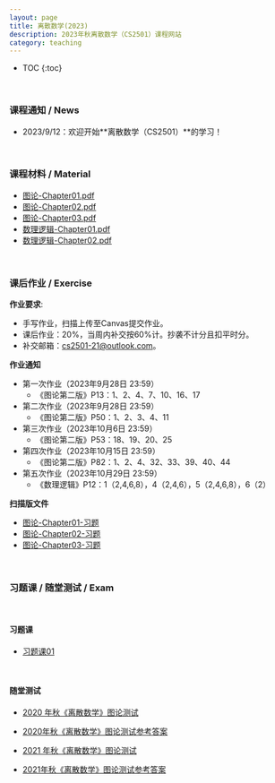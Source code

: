 ```yaml
---
layout: page
title: 离散数学(2023)
description: 2023年秋离散数学（CS2501）课程网站
category: teaching
---
```


<head>
    <script src="https://cdn.mathjax.org/mathjax/latest/MathJax.js?config=TeX-AMS-MML_HTMLorMML" type="text/javascript"></script>
    <script type="text/x-mathjax-config">
        MathJax.Hub.Config({
            tex2jax: {
            skipTags: ['script', 'noscript', 'style', 'textarea', 'pre'],
            inlineMath: [['$','$']]
            }
        });
    </script>
</head>

* TOC
{:toc}

<br/>

### 课程通知 / News

- 2023/9/12：欢迎开始**离散数学（CS2501）**的学习！

<br/>

### 课程材料 / Material

- [图论-Chapter01.pdf](/assets/course/2023/cs2501/离散数学-图论-Chapter01.pdf)
- [图论-Chapter02.pdf](/assets/course/2023/cs2501/离散数学-图论-Chapter02.pdf)
- [图论-Chapter03.pdf](/assets/course/2023/cs2501/离散数学-图论-Chapter03.pdf)
- [数理逻辑-Chapter01.pdf](/assets/course/2023/cs2501/离散数学-数理逻辑-Chapter01.pdf)
- [数理逻辑-Chapter02.pdf](/assets/course/2023/cs2501/离散数学-数理逻辑-Chapter02.pdf)

<br/>

### 课后作业 / Exercise

**作业要求**:
- 手写作业，扫描上传至Canvas提交作业。
- 课后作业：20%，当周内补交按60%计。抄袭不计分且扣平时分。
- 补交邮箱：cs2501-21@outlook.com。


**作业通知**
- 第一次作业（2023年9月28日 23:59）
  - 《图论第二版》P13：1、2、4、7、10、16、17
- 第二次作业（2023年9月28日 23:59）
  - 《图论第二版》P50：1、2、3、4、11
- 第三次作业（2023年10月6日 23:59）
  - 《图论第二版》P53：18、19、20、25
- 第四次作业（2023年10月15日 23:59）
  - 《图论第二版》P82：1、2、4、32、33、39、40、44
- 第五次作业（2023年10月29日 23:59）
  - 《数理逻辑》P12：1（2,4,6,8），4（2,4,6），5（2,4,6,8），6（2）

**扫描版文件**
- [图论-Chapter01-习题](/assets/course/2023/cs2501/图论-Chapter01-习题.pdf)
- [图论-Chapter02-习题](/assets/course/2023/cs2501/图论-Chapter02-习题.pdf)
- [图论-Chapter03-习题](/assets/course/2023/cs2501/图论-Chapter03-习题.pdf)

<br/>

### 习题课 / 随堂测试 / Exam

<br/>

#### 习题课

- [习题课01](/assets/course/2023/cs2501/习题课01.pdf)

<br/>

#### 随堂测试

- [2020 年秋《离散数学》图论测试](/assets/course/2023/cs2501/2020年秋《离散数学》图论测试.pdf)

- [2020年秋《离散数学》图论测试参考答案](/assets/course/2023/cs2501/2020年秋《离散数学》图论测试参考答案.pdf)

- [2021 年秋《离散数学》图论测试](/assets/course/2023/cs2501/2021年秋《离散数学》图论测试.pdf)

- [2021年秋《离散数学》图论测试参考答案](/assets/course/2023/cs2501/2021年秋《离散数学》图论测试参考答案.pdf)
